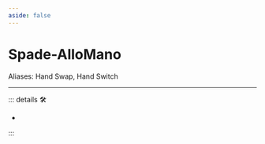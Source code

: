 ```yaml
---
aside: false
---
```

# Spade-AlloMano

Aliases: Hand Swap, Hand Switch

---

<!-- =================================================== -->
<!-- =================================================== -->
<!-- =================================================== -->
<!-- =================================================== -->
<!-- =================================================== -->
::: details 🛠

-

:::
